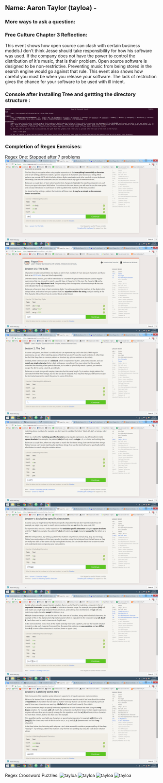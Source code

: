 ## Name: Aaron Taylor (tayloa) - 
### More ways to ask a question:

### Free Culture Chapter 3 Reflection:
This event shows how open source can clash with certain business models.I don't think Jesse should take responsibility for how his software was used. If the company does not have the power to control the distribution of it's music, that is their problem. Open source software is designed to be non-restrictive. Preventing music from being stored in the search engine would go against that rule. This event also shows how careful you must be when you release your software. The lack of restriction gives the chance for your software to be used with ill intent.

### Console after installing Tree and gettting the directory structure : 
![tayloa](images/man_tree.png)

### Completion of Regex Exercises:
Regex One: Stopped after 7 problems
![tayloa](images/regex_1.png)
![tayloa](images/regex_2.png)
![tayloa](images/regex_3.png)
![tayloa](images/regex_4.png)
![tayloa](images/regex_5.png)
![tayloa](images/regex_6.png)
![tayloa](images/regex_7.png)

Regex Crossword Puzzles:
![tayloa](images/regexcross_1.png)
![tayloa](images/regexcross_2.png)
![tayloa](images/regexcross_3.png)
![tayloa](images/regexcross_4.png)
